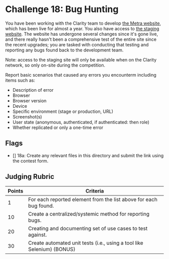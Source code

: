 # Challenge 18: Bug Hunting

You have been working with the Clarity team to develop [the Metra website](https://metrarail.com/), which has been live for almost a year. You also have access to [the staging website](https://stage.metratest.com/). The website has undergone several changes since it's gone live, and there really hasn't been a comprehensive test of the entire site since the recent upgrades; you are tasked with conducting that testing and reporting any bugs found back to the development team.

Note: access to the staging site will only be available when on the Clarity network, so only on-site during the competition.

Report basic scenarios that caused any errors you encounterm including items such as:
* Description of error
* Browser
* Browser version
* Device
* Specific environment (stage or production, URL)
* Screenshot(s)
* User state (anonymous, authenticated, if authenticated: then role)
* Whether replicated or only a one-time error

## Flags

- [] 18a: Create any relevant files in this directory and submit the link using the contest form.

## Judging Rubric

Points | Criteria
------ | --------
1 | For each reported element from the list above for each bug found.
10 | Create a centralized/systemic method for reporting bugs.
20 | Creating and documenting set of use cases to test against.
30 | Create automated unit tests (i.e., using a tool like Selenium) (BONUS)